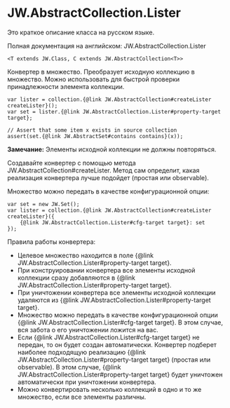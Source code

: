 ﻿# JW.AbstractCollection.Lister

Это краткое описание класса на русском языке.

Полная документация на английском: JW.AbstractCollection.Lister

`<T extends JW.Class, C extends JW.AbstractCollection<T>>`

Конвертер в множество. Преобразует исходную коллекцию в множество. Можно использовать для быстрой проверки
принадлежности элемента коллекции.

    var lister = collection.{@link JW.AbstractCollection#createLister createLister}();
    var set = lister.{@link JW.AbstractCollection.Lister#property-target target};
    
    // Assert that some item x exists in source collection
    assert(set.{@link JW.AbstractSet#contains contains}(x));

**Замечание:** Элементы исходной коллекции не должны повторяться.

Создавайте конвертер с помощью метода JW.AbstractCollection#createLister.
Метод сам определит, какая реализация конвертера лучше подойдет (простая или observable).

Множество можно передать в качестве конфигурационной опции:

    var set = new JW.Set();
    var lister = collection.{@link JW.AbstractCollection#createLister createLister}({
        {@link JW.AbstractCollection.Lister#cfg-target target}: set
    });

Правила работы конвертера:

- Целевое множество находится в поле {@link JW.AbstractCollection.Lister#property-target target}.
- При конструировании конвертера все элементы исходной коллекции сразу добавляются в {@link JW.AbstractCollection.Lister#property-target target}.
- При уничтожении конвертера все элементы исходной коллекции удаляются из {@link JW.AbstractCollection.Lister#property-target target}.
- Множество можно передать в качестве конфигурационной опции {@link JW.AbstractCollection.Lister#cfg-target target}.
В этом случае, вся забота о его уничтожении ложится на вас.
- Если {@link JW.AbstractCollection.Lister#cfg-target target} не передан, то он будет создан автоматически. Конвертер подберет наиболее подходящую
реализацию {@link JW.AbstractCollection.Lister#property-target target} (простая или observable). В этом
случае, {@link JW.AbstractCollection.Lister#property-target target} будет уничтожен автоматически при уничтожении конвертера.
- Можно конвертировать несколько коллекций в одно и то же множество, если все элементы различны.
